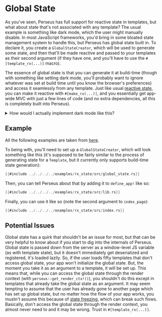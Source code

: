 # Global State

As you've seen, Perseus has full support for reactive state in templates, but what about state that's not associated with any template? The usual example is something like dark mode, which the user might manually disable. In most JavaScript frameworks, you'd bring in some bloated state management system to handle this, but Perseus has global state built in. To declare it, you create a `GlobalStateCreator`, which will be used to generate some state, and then that'll be made reactive and passed to your templates as their second argument (if they have one, and you'll have to use the `#[template_rx(...)]` macro).

The essence of global state is that you can generate it at build-time (though with something like setting dark mode, you'll probably want to ignore whatever was set at build time until you know the browser's preferences) and access it seamlessly from any template. Just like usual [reactive state](:reference/state/rx), you can make it reactive with `#[make_rx(...)]`, and you essentially get app-wide MVC with just a few lines of code (and no extra dependencies, all this is completely built into Perseus).

<details>
<summary>How would I actually implement dark mode like this?</summary>

Above is a contrived example. In reality, dark mode is set in two ways: the preference that the browser exposes and the user's own manual setting (usually through a toggle switch in the header or similar). You obviously don't want to start in light mode and then flicker to dark mode once you know the user's preference, that would be awful, so it's far better to rely on a class in the HTML (e.g. if `dark` is set on the `<body>`, certain things should be styled in different ways) that you set based on a cookie that you've stored, falling back to the `prefers-color-scheme` if there's no cookie yet. Perseus is designed to load content and then make it interactive, so if you do this cookie-checking in your Wasm ode, you'll be too late to avoid that flicker, which is why it's better to either do this with a separate Wasm bundle, or with a quick bit of JS written directly into your `index.html` file. There are plenty of guides on how to achieve this online.

The role of dark mode comes in in styling that toggle switch mostly, and whenever it changes, you should toggle the `dark` class on the `<body>` or similar and update the global state. YOu could to the class toggling with a `create_effect` that listens for changes in the global state. So, in this case, global state actually isn't crucial, it just makes things cleaner and easier to set up. Unfortunately though, dark mode is irritating with any prerendering because you want to avoid that flicker. (That said, if you don't mind temporarily blinding your 3am users, do whatever you like!)

</details>

## Example

All the following examples are taken from [here](https://github.com/arctic-hen7/perseus/blob/main/examples/rx_state).

To being with, you'll need to set up a `GlobalStateCreator`, which will look something like this (it's supposed to be fairly similar to the process of generating state for a `Template`, but it currently only supports build-time state generation):

```rust
{{#include ../../../../examples/rx_state/src/global_state.rs}}
```

Then, you can tell Perseus about that by adding it to `define_app!` like so:

```rust
{{#include ../../../../examples/rx_state/src/lib.rs}}
```

Finally, you can use it like so (note the second argument to `index_page`):

```rust
{{#include ../../../../examples/rx_state/src/index.rs}}
```

## Potential Issues

Global state has a quirk that shouldn't be an issue for most, but that can be very helpful to know about if you start to dig into the internals of Perseus. Global state is passed down from the server as a window-level JS variable (as with template state), but it doesn't immediately get deserialized and registered, it's loaded lazily. So, if the user loads fifty templates that don't access global state, your app won't initialize the global state. But, the moment you take it as an argument to a template, it will be set up. This means that, while you can access the global state through the render context (with `perseus::get_render_ctx!()`), you shouldn't do this except in templates that already take the global state as an argument. It may seem tempting to assume that the user has already gone to another page which has set up global state, but no matter how the flow of your app works, you mustn't assume this because of [state freezing](:reference/state/freezing), which can break such flows. Basically, don't access the global state through the render context, you almost never need to and it may be wrong. Trust in `#[template_rx(...)]`.
